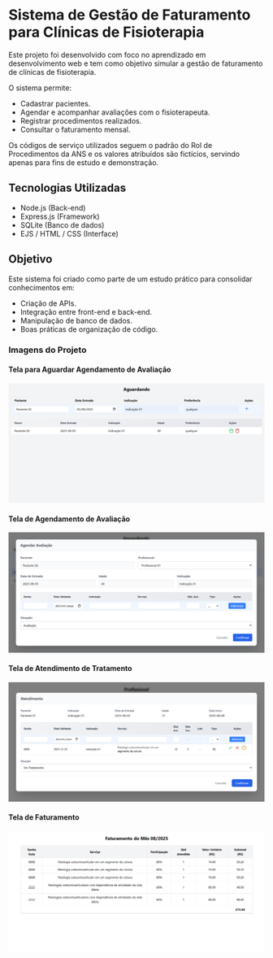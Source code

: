 # Sistema de Gestão de Faturamento para Clínicas de Fisioterapia

Este projeto foi desenvolvido com foco no aprendizado em desenvolvimento web e tem como objetivo simular a gestão de faturamento de clínicas de fisioterapia.

O sistema permite:

- Cadastrar pacientes.
- Agendar e acompanhar avaliações com o fisioterapeuta.
- Registrar procedimentos realizados.
- Consultar o faturamento mensal.

Os códigos de serviço utilizados seguem o padrão do Rol de Procedimentos da ANS e os valores atribuídos são fictícios, servindo apenas para fins de estudo e demonstração.

## Tecnologias Utilizadas

- Node.js (Back-end)
- Express.js (Framework)
- SQLite (Banco de dados)
- EJS / HTML / CSS (Interface)

## Objetivo

Este sistema foi criado como parte de um estudo prático para consolidar conhecimentos em:

- Criação de APIs.
- Integração entre front-end e back-end.
- Manipulação de banco de dados.
- Boas práticas de organização de código.

### Imagens do Projeto

#### Tela para Aguardar Agendamento de Avaliação
![Tela de Início](./assets/aguardando.png)

#### Tela de Agendamento de Avaliação
![Tela de Profissionais](./assets/agendar-av.png)

#### Tela de Atendimento de Tratamento
![Tela de Agenda](./assets/atendimento.png)

#### Tela de Faturamento
![Tela de Atendimento](./assets/faturamento.png)